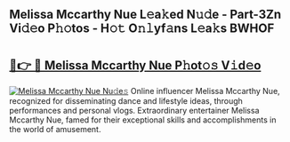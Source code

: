 ## Melissa Mccarthy Nue L𝚎a𝚔ed N𝚞𝚍e - Part-3Zn Vi𝚍𝚎o P𝚑𝚘tos - H𝚘𝚝 O𝚗𝚕yf𝚊ns L𝚎a𝚔s BWHOF

# <h2><a href="http://kf0g5m.oniu.top/?m=Melissa+Mccarthy+Nue">🔗👉 🔴 Melissa Mccarthy Nue P𝚑ot𝚘𝚜 V𝚒d𝚎o</a></h2>

[![Melissa Mccarthy Nue Nu𝚍e𝚜](https://i.imgur.com/0qMVB7G.gif)](http://kf0g5m.oniu.top/?m=Melissa+Mccarthy+Nue)
Online influencer Melissa Mccarthy Nue, recognized for disseminating dance and lifestyle ideas, through performances and personal vlogs. Extraordinary entertainer Melissa Mccarthy Nue, famed for their exceptional skills and accomplishments in the world of amusement.  
